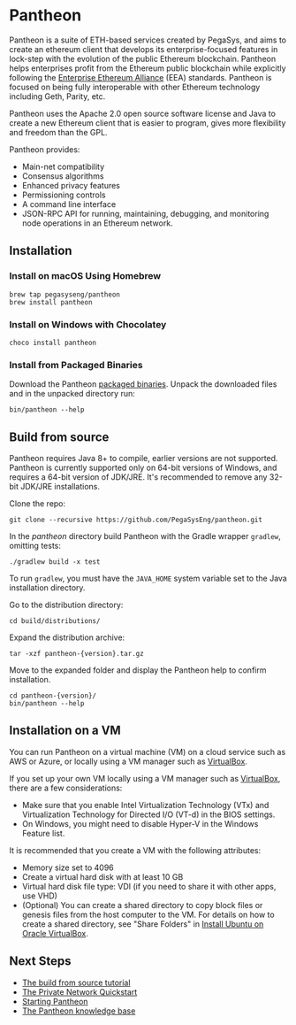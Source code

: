 # Pantheon

Pantheon is a suite of ETH-based services created by PegaSys, and aims to create an ethereum client that develops its enterprise-focused
features in lock-step with the evolution of the public Ethereum
blockchain. Pantheon helps enterprises profit from the Ethereum public
blockchain while explicitly following the [Enterprise Ethereum Alliance](https://bitcoinexchangeguide.com/enterprise-ethereum-alliance-eea-welcomes-ebay-foxconn-to-blockchain-consortium/)
(EEA) standards. Pantheon is focused on being fully interoperable with
other Ethereum technology including Geth, Parity, etc.

Pantheon uses the Apache 2.0 open source software license and Java to
create a new Ethereum client that is easier to program, gives more
flexibility and freedom than the GPL.

Pantheon provides:

- Main-net compatibility
- Consensus algorithms
- Enhanced privacy features
- Permissioning controls
- A command line interface
- JSON-RPC API for running, maintaining, debugging, and monitoring node operations in an Ethereum network.

## Installation

### Install on macOS Using Homebrew

```shell
brew tap pegasyseng/pantheon
brew install pantheon
```

### Install on Windows with Chocolatey

```shell
choco install pantheon
```

### Install from Packaged Binaries

Download the Pantheon [packaged binaries](https://bintray.com/consensys/pegasys-repo/pantheon/_latestVersion#files).
Unpack the downloaded files and in the unpacked directory run:

```shell
bin/pantheon --help
```

## Build from source

Pantheon requires Java 8+ to compile, earlier versions are not
supported. Pantheon is currently supported only on 64-bit versions of
Windows, and requires a 64-bit version of JDK/JRE. It's recommended to remove any 32-bit JDK/JRE installations.

Clone the repo:

```shell
git clone --recursive https://github.com/PegaSysEng/pantheon.git
```

In the _pantheon_ directory build Pantheon with the Gradle wrapper `gradlew`, omitting tests:

```shell
./gradlew build -x test
```

To run `gradlew`, you must have the `JAVA_HOME` system variable set to the Java installation directory.

Go to the distribution directory:

```shell
cd build/distributions/
```

Expand the distribution archive:

```shell
tar -xzf pantheon-{version}.tar.gz
```

Move to the expanded folder and display the Pantheon help to confirm
installation.

```shell
cd pantheon-{version}/
bin/pantheon --help
```

## Installation on a VM

You can run Pantheon on a virtual machine (VM) on a cloud service such
as AWS or Azure, or locally using a VM manager such as
[VirtualBox](https://www.virtualbox.org/).

If you set up your own VM locally using a VM manager such as
[VirtualBox](https://www.virtualbox.org/), there are a few
considerations:

- Make sure that you enable Intel Virtualization Technology (VTx) and Virtualization Technology for Directed I/O (VT-d) in the BIOS settings.
- On Windows, you might need to disable Hyper-V in the Windows Feature list.

It is recommended that you create a VM with the following attributes:

- Memory size set to 4096
- Create a virtual hard disk with at least 10 GB
- Virtual hard disk file type: VDI (if you need to share it with other apps, use VHD)
- (Optional) You can create a shared directory to copy block files or genesis files from the host computer to the VM. For details on how to create a shared directory, see "Share Folders" in [Install Ubuntu on Oracle VirtualBox](https://linus.nci.nih.gov/bdge/installUbuntu.html).

## Next Steps

- [The build from source tutorial](https://docs.pantheon.pegasys.tech/en/latest/Installation/Build-From-Source/)
- [The Private Network Quickstart](https://docs.pantheon.pegasys.tech/en/latest/Tutorials/Private-Network-Quickstart/)
- [Starting Pantheon](https://docs.pantheon.pegasys.tech/en/latest/Getting-Started/Starting-Pantheon/)
- [The Pantheon knowledge base](https://docs.pantheon.pegasys.tech/en/stable/)
